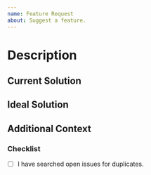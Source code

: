 ```yaml
---
name: Feature Request
about: Suggest a feature.
---
```


<!-- Please read the contributing guidelines before opening this issue. -->


# Description
<!-- What made you want to open this issue? -->


## Current Solution
<!-- Is there an alternative? -->


## Ideal Solution
<!-- This part separates an issue from a pull request, you write this in English, not code. -->


## Additional Context
<!-- Do you have anything to add to this? -->


### Checklist
<!-- All of the boxes should be checked before you open the issue. -->
<!-- Put an x inside [ ] to check it, like so: [x] -->

- [ ] I have searched open issues for duplicates.
